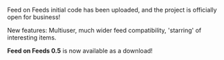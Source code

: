 Feed on Feeds initial code has been uploaded, and the project is officially open for business!

New features: Multiuser, much wider feed compatibility, 'starring' of interesting items.

**Feed on Feeds 0.5** is now available as a download!
